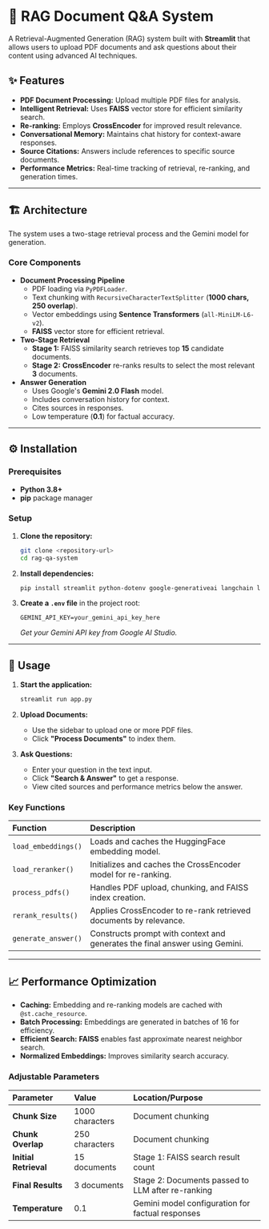 # 📄 RAG Document Q&A System

A Retrieval-Augmented Generation (RAG) system built with **Streamlit** that allows users to upload PDF documents and ask questions about their content using advanced AI techniques.

## ✨ Features

* **PDF Document Processing:** Upload multiple PDF files for analysis.
* **Intelligent Retrieval:** Uses **FAISS** vector store for efficient similarity search.
* **Re-ranking:** Employs **CrossEncoder** for improved result relevance.
* **Conversational Memory:** Maintains chat history for context-aware responses.
* **Source Citations:** Answers include references to specific source documents.
* **Performance Metrics:** Real-time tracking of retrieval, re-ranking, and generation times.

---

## 🏗️ Architecture

The system uses a two-stage retrieval process and the Gemini model for generation.

### Core Components

* **Document Processing Pipeline**
    * PDF loading via `PyPDFLoader`.
    * Text chunking with `RecursiveCharacterTextSplitter` (**1000 chars, 250 overlap**).
    * Vector embeddings using **Sentence Transformers** (`all-MiniLM-L6-v2`).
    * **FAISS** vector store for efficient retrieval.
* **Two-Stage Retrieval**
    * **Stage 1:** FAISS similarity search retrieves top **15** candidate documents.
    * **Stage 2:** **CrossEncoder** re-ranks results to select the most relevant **3** documents.
* **Answer Generation**
    * Uses Google's **Gemini 2.0 Flash** model.
    * Includes conversation history for context.
    * Cites sources in responses.
    * Low temperature (**0.1**) for factual accuracy.

---

## ⚙️ Installation

### Prerequisites

* **Python 3.8+**
* **pip** package manager

### Setup

1.  **Clone the repository:**
    ```bash
    git clone <repository-url>
    cd rag-qa-system
    ```

2.  **Install dependencies:**
    ```bash
    pip install streamlit python-dotenv google-generativeai langchain langchain-community langchain-huggingface faiss-cpu sentence-transformers pypdf
    ```

3.  **Create a `.env` file** in the project root:
    ```env
    GEMINI_API_KEY=your_gemini_api_key_here
    ```
    *Get your Gemini API key from Google AI Studio.*

---

## 🚀 Usage

1.  **Start the application:**
    ```bash
    streamlit run app.py
    ```

2.  **Upload Documents:**
    * Use the sidebar to upload one or more PDF files.
    * Click **"Process Documents"** to index them.

3.  **Ask Questions:**
    * Enter your question in the text input.
    * Click **"Search & Answer"** to get a response.
    * View cited sources and performance metrics below the answer.


### Key Functions

| Function | Description |
| :--- | :--- |
| `load_embeddings()` | Loads and caches the HuggingFace embedding model. |
| `load_reranker()` | Initializes and caches the CrossEncoder model for re-ranking. |
| `process_pdfs()` | Handles PDF upload, chunking, and FAISS index creation. |
| `rerank_results()` | Applies CrossEncoder to re-rank retrieved documents by relevance. |
| `generate_answer()` | Constructs prompt with context and generates the final answer using Gemini. |

---

## 📈 Performance Optimization

* **Caching:** Embedding and re-ranking models are cached with `@st.cache_resource`.
* **Batch Processing:** Embeddings are generated in batches of 16 for efficiency.
* **Efficient Search:** **FAISS** enables fast approximate nearest neighbor search.
* **Normalized Embeddings:** Improves similarity search accuracy.

### Adjustable Parameters

| Parameter | Value | Location/Purpose |
| :--- | :--- | :--- |
| **Chunk Size** | 1000 characters | Document chunking |
| **Chunk Overlap** | 250 characters | Document chunking |
| **Initial Retrieval** | 15 documents | Stage 1: FAISS search result count |
| **Final Results** | 3 documents | Stage 2: Documents passed to LLM after re-ranking |
| **Temperature** | 0.1 | Gemini model configuration for factual responses |
